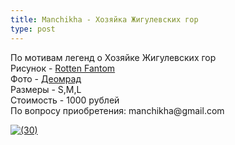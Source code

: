 ```yaml
---
title: Manchikha - Хозяйка Жигулевских гор
type: post
---
```

<p>По мотивам легенд о Хозяйке Жигулевских гор<br>
Рисунок - <a href="http://rottenfantom.com/">Rotten Fantom</a><br>
Фото - <a href="https://vk.com/deomrad">Деомрад</a><br>
Размеры - S,M,L<br>
Стоимость - 1000 рублей<br>
По вопросу приобретения: manchikha@gmail.com<br></p>
<a href="http://vfl.ru/fotos/6a05e4ba19808218.html"><img src="//images.vfl.ru/ii/1513321382/6a05e4ba/19808218_m.jpg" alt="(30)" title="(30)" border="0"></a>
